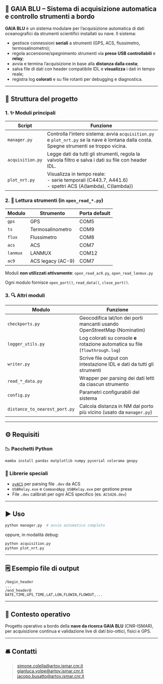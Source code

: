 ## 🌊 GAIA BLU – Sistema di acquisizione automatica e controllo strumenti a bordo

**GAIA BLU** è un sistema modulare per l’acquisizione automatica di dati oceanografici da strumenti scientifici installati su nave. Il sistema:

- gestisce connessioni **seriali** a strumenti (GPS, ACS, flussimetro, termosalinometro);
- regola accensione/spegnimento strumenti via **prese USB controllabili** e **relay**;
- avvia e termina l’acquisizione in base alla **distanza dalla costa**;
- salva file di dati con header compatibile IDL e **visualizza** i dati in tempo reale;
- registra log **colorati** e su file rotanti per debugging e diagnostica.

---

## 📂 Struttura del progetto

### 1. ✨ Moduli principali

| Script | Funzione |
|--------|----------|
| `manager.py` | Controlla l’intero sistema: avvia `acquisition.py` e `plot_nrt.py` se la nave è lontana dalla costa. Spegne strumenti se troppo vicina. |
| `acquisition.py` | Legge dati da tutti gli strumenti, regola la valvola filtro e salva i dati su file con header IDL. |
| `plot_nrt.py` | Visualizza in tempo reale: <br> - serie temporali (C443.7, A441.6) <br> - spettri ACS (A(lambda), C(lambda)) |

### 2. 🛂 Lettura strumenti (in `open_read_*.py`)

| Modulo | Strumento | Porta default |
|--------|-----------|---------------|
| `gps`   | GPS                 | COM5 |
| `ts`    | Termosalinometro    | COM9 |
| `flux`  | Flussimetro         | COM8 |
| `acs`   | ACS                 | COM7 |
| `lanmux`| LANMUX              | COM12 |
| `ac9`   | ACS legacy (AC-9)   | COM7 |  ❌ **(non utilizzato)**

Moduli **non utilizzati attivamente**: `open_read_ac9.py`, `open_read_lanmux.py`

Ogni modulo fornisce `open_port()`, `read_data()`, `close_port()`.

### 3. 🔍 Altri moduli

| Modulo | Funzione |
|--------|----------|
| `checkports.py` | Geocodifica lat/lon dei porti mancanti usando OpenStreetMap (Nominatim) |
| `logger_utils.py` | Log colorati su console **e** rotazione automatica su file (`flowthrough.log`) |
| `writer.py` | Scrive file output con intestazione IDL e dati da tutti gli strumenti |
| `read_*_data.py` | Wrapper per parsing dei dati letti da ciascun strumento |
| `config.py` | Parametri configurabili del sistema |
| `distance_to_nearest_port.py` | Calcola distanza in NM dal porto più vicino (usato da `manager.py`) |

---

## ⚙️ Requisiti

### 📉 Pacchetti Python

```bash
mamba install pandas matplotlib numpy pyserial colorama geopy
```

### 🔧 Librerie speciali

- [`pyACS`](https://github.com/) per parsing file `.dev` da ACS
- `USBRelay.exe` e `CommandApp_USBRelay.exe` per gestione prese
- File `.dev` calibrati per ogni ACS specifico (es. `ACS426.dev`)

---

## ▶️ Uso

```bash
python manager.py  # avvio automatico completo
```

oppure, in modalità debug:

```bash
python acquisition.py
python plot_nrt.py
```

---

## 🗒️ Esempio file di output

```
/begin_header
...
/end_header@
DATE,TIME,GPS_TIME,LAT,LON,FLOWIN,FLOWOUT,...
```

---

## 🚢 Contesto operativo

Progetto operativo a bordo della **nave da ricerca GAIA BLU** (CNR-ISMAR), per acquisizione continua e validazione live di dati bio-ottici, fisici e GPS.

---

## 🛎️ Contatti

> simone.colella@artov.ismar.cnr.it  
> gianluca.volpe@artov.ismar.cnr.it  
> jacopo.busatto@artov.ismar.cnr.it
